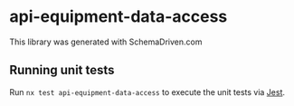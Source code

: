 
# api-equipment-data-access

This library was generated with SchemaDriven.com

## Running unit tests

Run `nx test api-equipment-data-access` to execute the unit tests via [Jest](https://jestjs.io).

